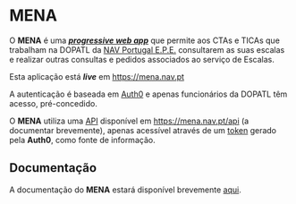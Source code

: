 # MENA
O **MENA** é uma [***progressive web app***](https://en.wikipedia.org/wiki/Progressive_web_application) que permite aos CTAs e TICAs que trabalham na DOPATL da [NAV Portugal E.P.E.](https://www.nav.pt/) consultarem as suas escalas e realizar outras consultas e pedidos associados ao serviço de Escalas.

Esta aplicação está ***live*** em https://mena.nav.pt

A autenticação é baseada em [Auth0](https://auth0.com/) e apenas funcionários da DOPATL têm acesso, pré-concedido.

O **MENA** utiliza uma [API](https://en.wikipedia.org/wiki/Web_API) disponível em https://mena.nav.pt/api (a documentar brevemente), apenas acessível através de um [token](https://en.wikipedia.org/wiki/Session_ID) gerado pela **Auth0**, como fonte de informação.

## Documentação
A documentação do **MENA** estará disponível brevemente [aqui](https://github.com/hugofpsilva/MENA/wiki).
